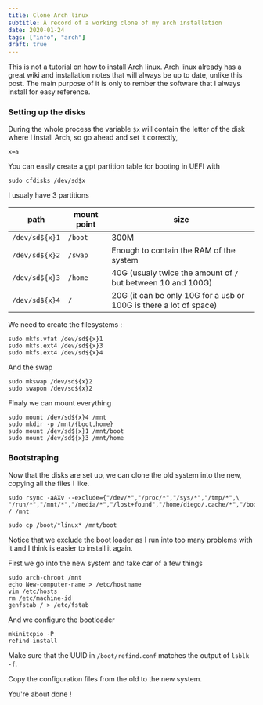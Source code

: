 ```yaml
---
title: Clone Arch linux
subtitle: A record of a working clone of my arch installation
date: 2020-01-24
tags: ["info", "arch"]
draft: true
---
```


This is not a tutorial on how to install Arch linux. Arch linux already
has a great wiki and installation notes that will always be up to date,
unlike this post. The main purpose of it is only to rember the software
that I always install for easy reference.

<!--more-->

### Setting up the disks

During the whole process the variable `$x` will contain the letter of the
disk where I install Arch, so go ahead and set it correctly,

    x=a

You can easily create a gpt partition table for booting in UEFI with

    sudo cfdisks /dev/sd$x

I usualy have 3 partitions

| path | mount point | size |
|-----|-------------|------|
| `/dev/sd${x}1` | `/boot` |  300M |
| `/dev/sd${x}2` | `/swap` | Enough to contain the RAM of the system |
| `/dev/sd${x}3` | `/home` |  40G (usualy twice the amount of `/` but between 10 and 100G) |
| `/dev/sd${x}4` | `/` |  20G (it can be only 10G for a usb or 100G is there a lot of space) |

We need to create the filesystems :

    sudo mkfs.vfat /dev/sd${x}1
    sudo mkfs.ext4 /dev/sd${x}3
    sudo mkfs.ext4 /dev/sd${x}4

And the swap

    sudo mkswap /dev/sd${x}2
    sudo swapon /dev/sd${x}2

Finaly we can mount everything

    sudo mount /dev/sd${x}4 /mnt
    sudo mkdir -p /mnt/{boot,home}
    sudo mount /dev/sd${x}1 /mnt/boot
    sudo mount /dev/sd${x}3 /mnt/home

### Bootstraping

Now that the disks are set up, we can clone the old system into the new,
copying all the files I like.

    sudo rsync -aAXv --exclude={"/dev/*","/proc/*","/sys/*","/tmp/*",\
    "/run/*","/mnt/*","/media/*","/lost+found","/home/diego/.cache/*","/boot/*"} / /mnt

    sudo cp /boot/*linux* /mnt/boot

Notice that we exclude the boot loader as I run into too many problems with it and I think
is easier to install it again.

First we go into the new system and take car of a few things

    sudo arch-chroot /mnt
    echo New-computer-name > /etc/hostname
    vim /etc/hosts
    rm /etc/machine-id
    genfstab / > /etc/fstab

And we configure the bootloader

    mkinitcpio -P
    refind-install

Make sure that the UUID in `/boot/refind.conf` matches the output of
`lsblk -f`.

Copy the configuration files from the old to the new system.


You're about done !


